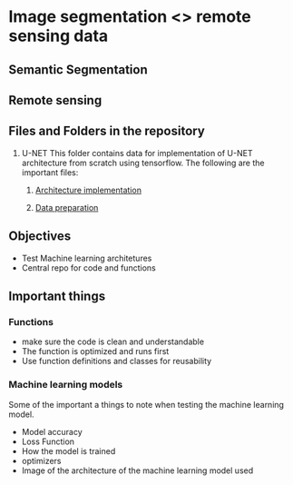 # Image segmentation <> remote sensing data
## Semantic Segmentation 

## Remote sensing 

## Files and Folders in the repository
1. U-NET
This folder contains data for implementation of U-NET architecture from scratch using tensorflow. The following are the important files:

   1. [Architecture implementation](https://github.com/pronapro/Masters-Work/blob/main/U-NET/U-NET%20Implementation.ipynb)

    2. [Data preparation](https://github.com/pronapro/Masters-Work/blob/main/U-NET/Data%20Preparation%20.ipynb)


## Objectives 
* Test Machine learning architetures 
* Central repo for code and functions
 
## Important things
### Functions 
* make sure the code is clean and understandable 
* The function is optimized and runs first
* Use function definitions and classes for reusability 

### Machine learning models 
Some of the important a things to note when testing the machine learning model.
* Model accuracy 
* Loss Function 
* How the model is trained 
* optimizers 
* Image of the architecture of the machine learning model used 
